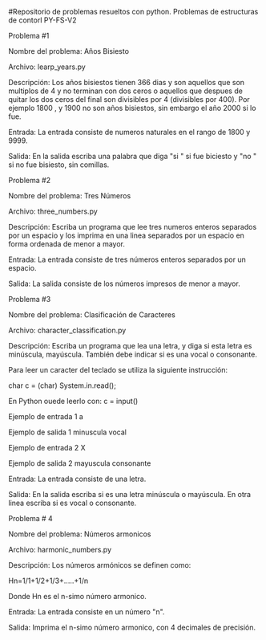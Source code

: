#Repositorio de problemas resueltos con python.
Problemas de estructuras de contorl PY-FS-V2

Problema #1

Nombre del problema: Años Bisiesto

Archivo: learp_years.py

Descripción: Los años bisiestos tienen 366 dias y son aquellos que son multiplos de 4 y no terminan con dos ceros o aquellos que despues de quitar los dos ceros del final son divisibles por 4 (divisibles por 400). Por ejemplo 1800 , y 1900 no son años bisiestos, sin embargo el año 2000 si lo fue.

Entrada: La entrada consiste de numeros naturales en el rango de 1800 y 9999.

Salida: En la salida escriba una palabra que diga "si " si fue biciesto y "no " si no fue bisiesto, sin comillas.



Problema #2

Nombre del problema: Tres Números

Archivo: three_numbers.py

Descripción: Escriba un programa que lee tres numeros enteros separados por un espacio y los imprima en una linea separados por un espacio en forma ordenada de menor a mayor.

Entrada: La entrada consiste de tres números enteros separados por un espacio.

Salida: La salida consiste de los números impresos de menor a mayor.



Problema #3

Nombre del problema: Clasificación de Caracteres

Archivo: character_classification.py

Descripción: Escriba un programa que lea una letra, y diga si esta letra es minúscula, mayúscula. También debe indicar si es una vocal o consonante.

Para leer un caracter del teclado se utiliza la siguiente instrucción:

char c = (char) System.in.read();

En Python ouede leerlo con:
c = input()

Ejemplo de entrada 1
a

Ejemplo de salida 1
minuscula
vocal

Ejemplo de entrada 2
X

Ejemplo de salida 2
mayuscula
consonante

Entrada: La entrada consiste de una letra.

Salida: En la salida escriba si es una letra minúscula o mayúscula. En  otra linea escriba si es vocal o consonante.


Problema # 4

Nombre del problema: Números armonicos

Archivo: harmonic_numbers.py

Descripción: Los números armónicos se definen como:

Hn=1/1+1/2+1/3+.....+1/n

Donde Hn es el n-simo número armonico.

Entrada: La entrada consiste en un número "n".

Salida: Imprima el n-simo número armonico, con 4 decimales de precisión.
